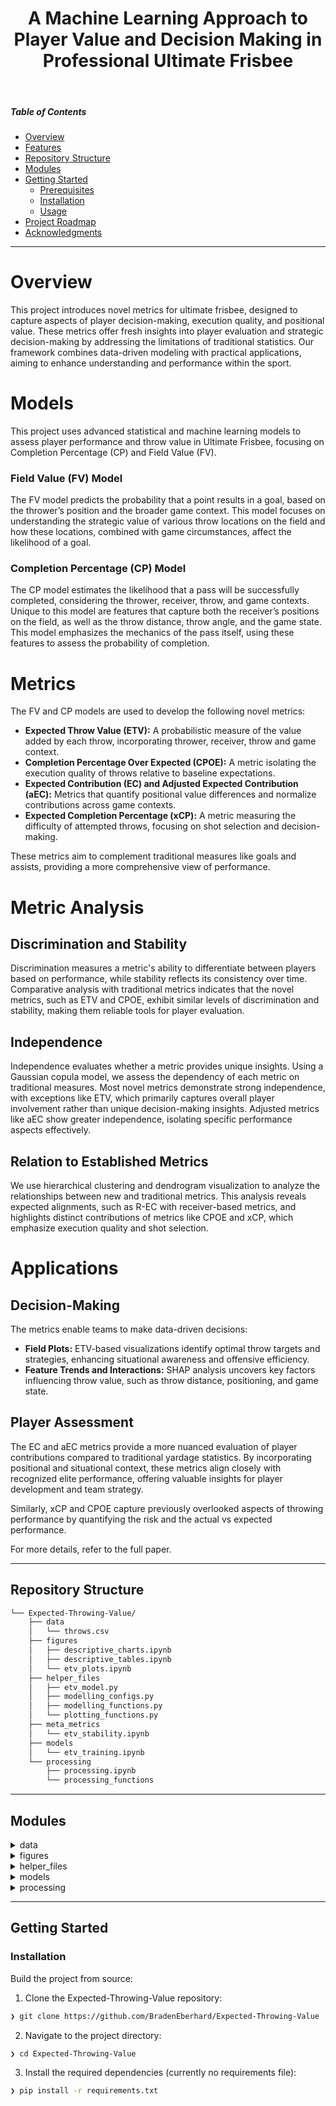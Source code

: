 <p align="center">
    <h1 align="center">A Machine Learning Approach to Player Value and Decision Making in Professional Ultimate Frisbee</h1>
</p>
<br>

#####  Table of Contents

- [ Overview](#-overview)
- [ Features](#-features)
- [ Repository Structure](#-repository-structure)
- [ Modules](#-modules)
- [ Getting Started](#-getting-started)
    - [ Prerequisites](#-prerequisites)
    - [ Installation](#-installation)
    - [ Usage](#-usage)
- [ Project Roadmap](#-project-roadmap)
- [ Acknowledgments](#-acknowledgments)

---

# Overview
This project introduces novel metrics for ultimate frisbee, designed to capture aspects of player decision-making, execution quality, and positional value. These metrics offer fresh insights into player evaluation and strategic decision-making by addressing the limitations of traditional statistics. Our framework combines data-driven modeling with practical applications, aiming to enhance understanding and performance within the sport.

# Models

This project uses advanced statistical and machine learning models to assess player performance and throw value in Ultimate Frisbee, focusing on Completion Percentage (CP) and Field Value (FV).

### Field Value (FV) Model

The FV model predicts the probability that a point results in a goal, based on the thrower’s position and the broader game context. This model focuses on understanding the strategic value of various throw locations on the field and how these locations, combined with game circumstances, affect the likelihood of a goal. 

### Completion Percentage (CP) Model

The CP model estimates the likelihood that a pass will be successfully completed, considering the thrower, receiver, throw, and game contexts. Unique to this model are features that capture both the receiver’s positions on the field, as well as the throw distance, throw angle, and the game state. This model emphasizes the mechanics of the pass itself, using these features to assess the probability of completion. 

# Metrics
The FV and CP models are used to develop the following novel metrics:
- **Expected Throw Value (ETV):** A probabilistic measure of the value added by each throw, incorporating thrower, receiver, throw and game context.
- **Completion Percentage Over Expected (CPOE):** A metric isolating the execution quality of throws relative to baseline expectations.
- **Expected Contribution (EC) and Adjusted Expected Contribution (aEC):** Metrics that quantify positional value differences and normalize contributions across game contexts.
- **Expected Completion Percentage (xCP):** A metric measuring the difficulty of attempted throws, focusing on shot selection and decision-making.

These metrics aim to complement traditional measures like goals and assists, providing a more comprehensive view of performance.

# Metric Analysis

## Discrimination and Stability
Discrimination measures a metric's ability to differentiate between players based on performance, while stability reflects its consistency over time. Comparative analysis with traditional metrics indicates that the novel metrics, such as ETV and CPOE, exhibit similar levels of discrimination and stability, making them reliable tools for player evaluation.

## Independence
Independence evaluates whether a metric provides unique insights. Using a Gaussian copula model, we assess the dependency of each metric on traditional measures. Most novel metrics demonstrate strong independence, with exceptions like ETV, which primarily captures overall player involvement rather than unique decision-making insights. Adjusted metrics like aEC show greater independence, isolating specific performance aspects effectively.

## Relation to Established Metrics
We use hierarchical clustering and dendrogram visualization to analyze the relationships between new and traditional metrics. This analysis reveals expected alignments, such as R-EC with receiver-based metrics, and highlights distinct contributions of metrics like CPOE and xCP, which emphasize execution quality and shot selection.

# Applications

## Decision-Making
The metrics enable teams to make data-driven decisions:
- **Field Plots:** ETV-based visualizations identify optimal throw targets and strategies, enhancing situational awareness and offensive efficiency.
- **Feature Trends and Interactions:** SHAP analysis uncovers key factors influencing throw value, such as throw distance, positioning, and game state.

## Player Assessment
The EC and aEC metrics provide a more nuanced evaluation of player contributions compared to traditional yardage statistics. By incorporating positional and situational context, these metrics align closely with recognized elite performance, offering valuable insights for player development and team strategy.

Similarly, xCP and CPOE capture previously overlooked aspects of throwing performance by quantifying the risk and the actual vs expected performance.

For more details, refer to the full paper.

---

##  Repository Structure

```sh
└── Expected-Throwing-Value/
    ├── data
    │   └── throws.csv
    ├── figures
    │   ├── descriptive_charts.ipynb
    │   ├── descriptive_tables.ipynb
    │   └── etv_plots.ipynb
    ├── helper_files
    │   ├── etv_model.py
    │   ├── modelling_configs.py
    │   ├── modelling_functions.py
    │   └── plotting_functions.py
    ├── meta_metrics
    │   └── etv_stability.ipynb
    ├── models
    │   └── etv_training.ipynb
    └── processing
        ├── processing.ipynb
        └── processing_functions
```

---

##  Modules

<details closed><summary>data</summary>

| File | Summary |
| --- | --- |
| [all_games_1024.csv](https://github.com/BradenEberhard/Expected-Throwing-Value/blob/main/data/all_games_1024.csv) | <code>❯ Processed UFA DATA from 2021 to 2024. </code> |


</details>

<details closed><summary>figures</summary>

| File | Summary |
| --- | --- |
| [descriptive_charts.ipynb](https://github.com/BradenEberhard/Expected-Throwing-Value/blob/main/figures/descriptive_charts.ipynb) | <code>❯ Generates key visualizations for UFA data including example point, radial histogram and 3d radial chart of location and direction frequency. </code> |
| [descriptive_tables.ipynb](https://github.com/BradenEberhard/Expected-Throwing-Value/blob/main/figures/descriptive_tables.ipynb) | <code>❯ Generates key descriptions for UFA data including number of games, points, players etc. </code> |
| [etv_plots.ipynb](https://github.com/BradenEberhard/Expected-Throwing-Value/blob/main/figures/etv_plots.ipynb) | <code>❯ Generates key plots showcasing use cases for Expected Throw Value using a heatmap on the playing field for FV, CP and ETV. </code> |

</details>

<details closed><summary>helper_files</summary>

| File | Summary |
| --- | --- |
| [etv_model.py](https://github.com/BradenEberhard/Expected-Throwing-Value/blob/main/helper_files/etv_model.py) | <code>❯ Class for ETV. Natively handles CP, FV and data interactions for predictions. </code> |
| [helper_files_metrics.py](https://github.com/BradenEberhard/Expected-Throwing-Value/blob/main/helper_files/helper_files_metrics.py) | <code>❯ contains functions for generating both novel and traditional player level metrics. </code> |
| [modelling_configs.py](https://github.com/BradenEberhard/Expected-Throwing-Value/blob/main/helper_files/modelling_configs.py) | <code>❯ Contains the config information for training CP, FV and ETV models. </code> |
| [modelling_functions.py](https://github.com/BradenEberhard/Expected-Throwing-Value/blob/main/helper_files/modelling_functions.py) | <code>❯ Functions for training model such as data processing pipeline, hyperparameter tuning, etc. </code> |
| [plotting_functions.py](https://github.com/BradenEberhard/Expected-Throwing-Value/blob/main/helper_files/plotting_functions.py) | <code>❯ Functions for plotting heatmaps. Calculates data for full field grid. </code> |

</details>

<details closed><summary>models</summary>

| File | Summary |
| --- | --- |
| [etv_training.ipynb](https://github.com/BradenEberhard/Expected-Throwing-Value/blob/main/models/etv_training.ipynb) | <code>❯ Model training file. Saves models and generates performance metrics. </code> |
| [feature_importance.ipynb](https://github.com/BradenEberhard/Expected-Throwing-Value/blob/main/models/feature_importance.ipynb) | <code>❯ SHAP implementation and exploration over different features. </code> |

</details>


<details closed><summary>processing</summary>

| File | Summary |
| --- | --- |
| [processing.ipynb](https://github.com/BradenEberhard/Expected-Throwing-Value/blob/main/processing/processing.ipynb) | <code>❯ Contains the main data processing pipeline for analyzing throwing data. It includes data loading, cleaning, categorization, and feature extraction processes to prepare the dataset for modeling. </code> |

</details>

---

##  Getting Started

###  Installation

Build the project from source:

1. Clone the Expected-Throwing-Value repository:
```sh
❯ git clone https://github.com/BradenEberhard/Expected-Throwing-Value
```

2. Navigate to the project directory:
```sh
❯ cd Expected-Throwing-Value
```

3. Install the required dependencies (currently no requirements file):
```sh
❯ pip install -r requirements.txt
```
